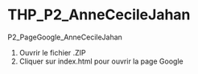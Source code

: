 # THP_P2_AnneCecileJahan
P2_PageGoogle_AnneCecileJahan

1. Ouvrir le fichier .ZIP
2. Cliquer sur index.html pour ouvrir la page Google
